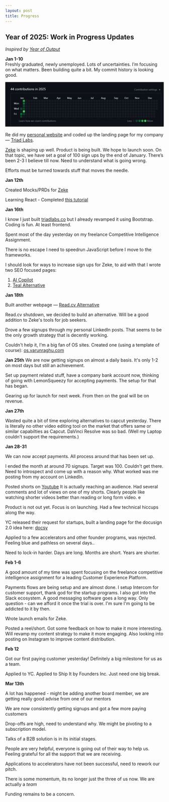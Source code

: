 ```yaml
---
layout: post
title: Progress
---
```


<h2> Year of 2025: Work in Progress Updates </h2>

_Inspired by <a href="https://andykong.org/projects/yearofoutput" target="_blank">Year of Output</a>_

**Jan 1-10**  
Freshly graduated, newly unemployed. Lots of uncertainties. I’m focusing on what matters. Been building quite a bit. My commit history is looking good.

![Github Contributions](/assets/images/github.png)

Re did my <a href="https://www.varunraghu.com/" target="_blank">personal website</a> and coded up the landing page for my company — <a href="https://triadlabs.co/" target="_blank">Triad Labs</a>.

<a href="https://zeke.so/" target="_blank">Zeke</a> is shaping up well. Product is being built. We hope to launch soon. On that topic, we have set a goal of 100 sign ups by the end of January. There’s been 2-3 I believe till now. Need to understand what is going wrong.

Efforts must be turned towards stuff that moves the needle.

**Jan 12th**

Created Mocks/PRDs for [Zeke](https://zeke.so)

Learning React - Completed [this tutorial](https://youtu.be/SqcY0GlETPk?si=rO1xglnK3gK6bPjz)

**Jan 16th**

I know I just built [triadlabs.co](https://triadlabs.co) but I already revamped it using Bootstrap. Coding is fun. At least frontend.

Spent most of the day yesterday on my freelance Competitive Intelligence Assignment.

There is no escape I need to speedrun JavaScript before I move to the frameworks.

I should look for ways to increase sign ups for Zeke, to aid with that I wrote two SEO focused pages:

1. [AI Copilot](https://zeke.so/ai-copilot)
2. [Teal Alternative](https://zeke.so/teal-alternative)

**Jan 18th**

Built another webpage — [Read.cv Alternative](https://zeke.so/portfolio-builder)

Read.cv shutdown, we decided to build an alternative. Will be a good addition to Zeke's tools for job seekers.

Drove a few signups through my personal LinkedIn posts. That seems to be the only growth strategy that is decently working.

Couldn't help it, I'm a big fan of OS sites. Created one (using a template of course): [os.varunraghu.com](https://os.varunraghu.com/)

**Jan 25th**
We are now getting signups on almost a daily basis. It's only 1-2 on most days but still an achievement.

Set up payment related stuff, have a company bank account now, thinking of going with LemonSqueezy for accepting payments. The setup for that has began.

Gearing up for launch for next week. From then on the goal will be on revenue.

**Jan 27th**

Wasted quite a bit of time exploring alternatives to capcut yesterday. There is literally no other video editing tool on the market that offers same or similar capabilties as Capcut. DaVinci Resolve was so bad. (Well my Laptop couldn't support the requirements.)

**Jan 28-31**

We can now accept payments. All process around that has been set up.

I ended the month at around 70 signups. Target was 100. Couldn't get there. Need to introspect and come up with a reason why. What worked was me posting from my account on LinkedIn.

Posted shorts on [Youtube](https://www.youtube.com/@BigTechPhilosopher) It is actually reaching an audience. Had several comments and lot of views on one of my shorts. Clearly people like watching shorter videos better than reading or long form video. e

Product is not out yet. Focus is on launching. Had a few technical hiccups along the way.

YC released their request for startups, built a landing page for the docusign 2.0 idea here: [docsy](https://docsylp.vercel.app/)

Applied to a few accelerators and other founder programs, was rejected. Feeling blue and pathless on several days..

Need to lock-in harder. Days are long. Months are short. Years are shorter.

**Feb 1-6**

A good amount of my time was spent focusing on the freelance competitive intelligence assignment for a leading Customer Experience Platform.

Payments flows are being setup and are almost done. I setup Intercom for customer support, thank god for the startup programs. I also got into the Slack ecosystem. A good messaging software goes a long way. Only question - can we afford it once the trial is over. I'm sure I'm going to be addicted to it by then.

Wrote launch emails for Zeke.

Posted a reel/short. Got some feedback on how to make it more interesting. Will revamp my content strategy to make it more engaging. Also looking into posting on Instagram to improve content distribution.

**Feb 12**

Got our first paying customer yesterday! Definitely a big milestone for us as a team.

Applied to YC. Applied to Ship It by Founders Inc. Just need one big break.

**Mar 13th**

A lot has happened - might be adding another board member, we are getting really good advise from one of our mentors 

We are now consistently getting signups and got a few more paying customers 

Drop-offs are high, need to understand why. We might be pivoting to a subscription model. 

Talks of a B2B solution is in its initial stages. 

People are very helpful, everyone is going out of their way to help us. Feeling grateful for all the support that we are receiving. 

Applications to accelerators have not been successful, need to rework our pitch. 

There is some momentum, its no longer just the three of us now. We are actually a _team_ 

Funding remains to be a concern. 
